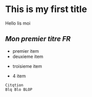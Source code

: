 # **This is my first title**

Hello lis moi

## *Mon premier titre FR*
+ premier item
+ deuxieme item
- troisieme item
* 4 item


```
Citqtion
Blq Blo BLOP
```